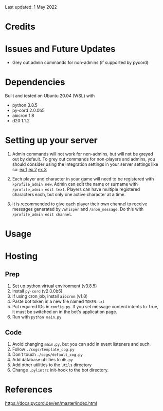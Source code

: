Last updated: 1 May 2022

# Credits


# Issues and Future Updates
- Grey out admin commands for non-admins (if supported by pycord)


# Dependencies
Built and tested on Ubuntu 20.04 (WSL) with 
- python 3.8.5
- py-cord 2.0.0b5
- aiocron 1.8
- d20 1.1.2


# Setting up your server
1. Admin commands will not work for non-admins, but will not be greyed out by default. To grey out commands for non-players and admins, you should consider using the Integration settings in your server settings like so:
[ex 1](./images/perms_example1.PNG)
[ex 2](./images/perms_example2.PNG)
[ex 3](./images/perms_example3.PNG)

2. Each player and character in your game will need to be registered with `/profile_admin new`. Admin can edit the name or surname with `/profile_admin edit text`. Players can have multiple registered characters each, but only one active character at a time.

3. It is recommended to give each player their own channel to receive messages generated by `/whisper` and `/anon_message`. Do this with `/profile_admin edit channel`.


# Usage


# Hosting
## Prep
1. Set up python virtual environment (v3.8.5)
2. Install `py-cord` (v2.0.0b5)
3. If using cron job, install `aiocron` (v1.8)
3. Paste bot token in a new file named `TOKEN.txt`
4. Put required IDs in `config.py`. If you set message content intents to True, it must be switched on in the bot's application page.
5. Run with `python main.py`

## Code
1. Avoid changing `main.py`, but you can add in event listeners and such.
2. Follow `./cogs/template_cog.py` 
3. Don't touch `./cogs/default_cog.py`
4. Add database utilities to `db.py`
5. Add other utilities to the `utils` directory
6. Change `.pylintrc` init-hook to the bot directory. 


# References
https://docs.pycord.dev/en/master/index.html